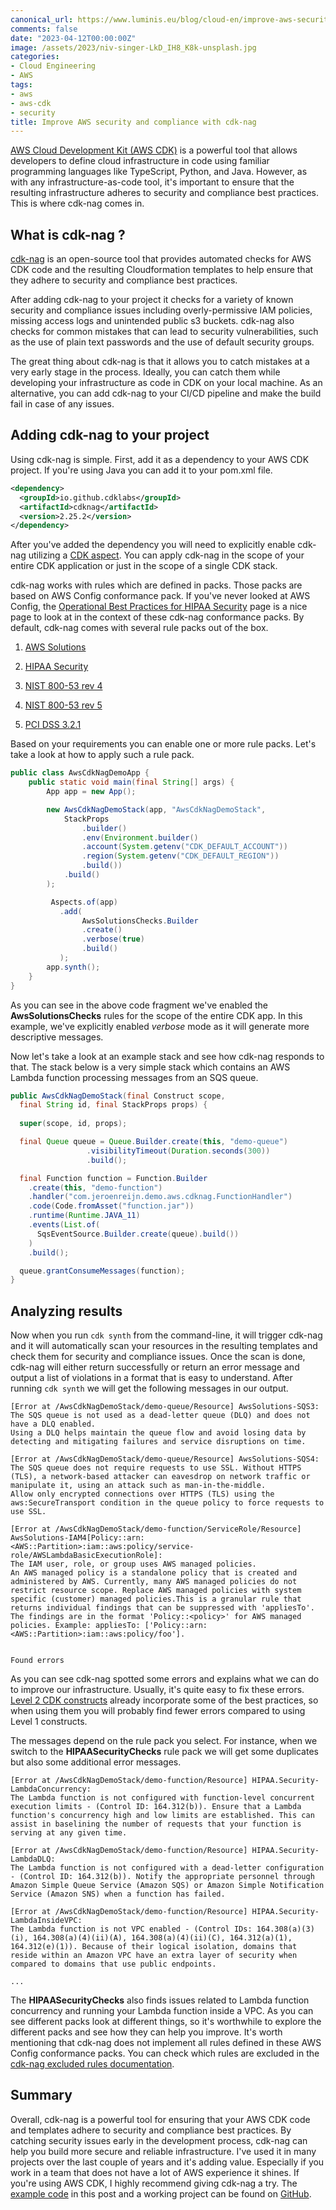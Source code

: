 ```yaml
---
canonical_url: https://www.luminis.eu/blog/cloud-en/improve-aws-security-and-compliance-with-cdk-nag/
comments: false
date: "2023-04-12T00:00:00Z"
image: /assets/2023/niv-singer-LkD_IH8_K8k-unsplash.jpg
categories:
- Cloud Engineering
- AWS
tags:
- aws
- aws-cdk
- security
title: Improve AWS security and compliance with cdk-nag
---
```


[AWS Cloud Development Kit (AWS CDK)](https://aws.amazon.com/cdk/) is a powerful tool that allows developers to define cloud infrastructure in code using familiar programming languages like TypeScript, Python, and Java. However, as with any infrastructure-as-code tool, it's important to ensure that the resulting infrastructure adheres to security and compliance best practices. This is where cdk-nag comes in.

## What is cdk-nag ?

[cdk-nag](https://github.com/cdklabs/cdk-nag) is an open-source tool that provides automated checks for AWS CDK code and the resulting Cloudformation templates to help ensure that they adhere to security and compliance best practices.

After adding cdk-nag to your project it checks for a variety of known security and compliance issues including overly-permissive IAM policies, missing access logs and unintended public s3 buckets. cdk-nag also checks for common mistakes that can lead to security vulnerabilities, such as the use of plain text passwords and the use of default security groups.

The great thing about cdk-nag is that it allows you to catch mistakes at a very early stage in the process. Ideally, you can catch them while developing your infrastructure as code in CDK on your local machine. As an alternative, you can add cdk-nag to your CI/CD pipeline and make the build fail in case of any issues.

## Adding cdk-nag to your project

Using cdk-nag is simple. First, add it as a dependency to your AWS CDK project. If you're using Java you can add it to your pom.xml file.

```xml
<dependency>
  <groupId>io.github.cdklabs</groupId>
  <artifactId>cdknag</artifactId>
  <version>2.25.2</version>
</dependency>
```

After you've added the dependency you will need to explicitly enable cdk-nag utilizing a [CDK aspect](https://docs.aws.amazon.com/cdk/v2/guide/aspects.html). You can apply cdk-nag in the scope of your entire CDK application or just in the scope of a single CDK stack.

cdk-nag works with rules which are defined in packs. Those packs are based on AWS Config conformance pack. If you've never looked at AWS Config, the [Operational Best Practices for HIPAA Security](https://docs.aws.amazon.com/config/latest/developerguide/operational-best-practices-for-hipaa_security.html) page is a nice page to look at in the context of these cdk-nag conformance packs. By default, cdk-nag comes with several rule packs out of the box.

1. [AWS Solutions](https://github.com/cdklabs/cdk-nag/blob/main/RULES.md#awssolutions)
    
2. [HIPAA Security](https://github.com/cdklabs/cdk-nag/blob/main/RULES.md#hipaa-security)
    
3. [NIST 800-53 rev 4](https://github.com/cdklabs/cdk-nag/blob/main/RULES.md#nist-800-53-rev-4)
    
4. [NIST 800-53 rev 5](https://github.com/cdklabs/cdk-nag/blob/main/RULES.md#nist-800-53-rev-5)
    
5. [PCI DSS 3.2.1](https://github.com/cdklabs/cdk-nag/blob/main/RULES.md#pci-dss-321)
    

Based on your requirements you can enable one or more rule packs. Let's take a look at how to apply such a rule pack.

```java
public class AwsCdkNagDemoApp {
    public static void main(final String[] args) {
        App app = new App();

        new AwsCdkNagDemoStack(app, "AwsCdkNagDemoStack", 
            StackProps
                .builder()
                .env(Environment.builder()
                .account(System.getenv("CDK_DEFAULT_ACCOUNT"))
                .region(System.getenv("CDK_DEFAULT_REGION"))
                .build())
            .build()
        );

         Aspects.of(app)
           .add(
                AwsSolutionsChecks.Builder
                .create()
                .verbose(true)
                .build()
           );
        app.synth();
    }
}
```

As you can see in the above code fragment we've enabled the **AwsSolutionsChecks** rules for the scope of the entire CDK app. In this example, we've explicitly enabled *verbose* mode as it will generate more descriptive messages.

Now let's take a look at an example stack and see how cdk-nag responds to that. The stack below is a very simple stack which contains an AWS Lambda function processing messages from an SQS queue.

```java
public AwsCdkNagDemoStack(final Construct scope, 
  final String id, final StackProps props) {
      
  super(scope, id, props);

  final Queue queue = Queue.Builder.create(this, "demo-queue")
                 .visibilityTimeout(Duration.seconds(300))
                 .build();

  final Function function = Function.Builder
    .create(this, "demo-function")
    .handler("com.jeroenreijn.demo.aws.cdknag.FunctionHandler")
    .code(Code.fromAsset("function.jar"))
    .runtime(Runtime.JAVA_11)
    .events(List.of(
      SqsEventSource.Builder.create(queue).build())
    )
    .build();

  queue.grantConsumeMessages(function);
}
```

## Analyzing results

Now when you run `cdk synth` from the command-line, it will trigger cdk-nag and it will automatically scan your resources in the resulting templates and check them for security and compliance issues. Once the scan is done, cdk-nag will either return successfully or return an error message and output a list of violations in a format that is easy to understand. After running `cdk synth` we will get the following messages in our output.

```plaintext
[Error at /AwsCdkNagDemoStack/demo-queue/Resource] AwsSolutions-SQS3: 
The SQS queue is not used as a dead-letter queue (DLQ) and does not have a DLQ enabled. 
Using a DLQ helps maintain the queue flow and avoid losing data by detecting and mitigating failures and service disruptions on time.

[Error at /AwsCdkNagDemoStack/demo-queue/Resource] AwsSolutions-SQS4: 
The SQS queue does not require requests to use SSL. Without HTTPS (TLS), a network-based attacker can eavesdrop on network traffic or manipulate it, using an attack such as man-in-the-middle. 
Allow only encrypted connections over HTTPS (TLS) using the aws:SecureTransport condition in the queue policy to force requests to use SSL.

[Error at /AwsCdkNagDemoStack/demo-function/ServiceRole/Resource] AwsSolutions-IAM4[Policy::arn:<AWS::Partition>:iam::aws:policy/service-role/AWSLambdaBasicExecutionRole]: 
The IAM user, role, or group uses AWS managed policies. 
An AWS managed policy is a standalone policy that is created and administered by AWS. Currently, many AWS managed policies do not restrict resource scope. Replace AWS managed policies with system specific (customer) managed policies.This is a granular rule that returns individual findings that can be suppressed with 'appliesTo'. 
The findings are in the format 'Policy::<policy>' for AWS managed policies. Example: appliesTo: ['Policy::arn:<AWS::Partition>:iam::aws:policy/foo'].


Found errors
```

As you can see cdk-nag spotted some errors and explains what we can do to improve our infrastructure. Usually, it's quite easy to fix these errors. [Level 2 CDK constructs](https://aws.amazon.com/blogs/devops/leverage-l2-constructs-to-reduce-the-complexity-of-your-aws-cdk-application/) already incorporate some of the best practices, so when using them you will probably find fewer errors compared to using Level 1 constructs.

The messages depend on the rule pack you select. For instance, when we switch to the **HIPAASecurityChecks** rule pack we will get some duplicates but also some additional error messages.

```plaintext
[Error at /AwsCdkNagDemoStack/demo-function/Resource] HIPAA.Security-LambdaConcurrency: 
The Lambda function is not configured with function-level concurrent execution limits - (Control ID: 164.312(b)). Ensure that a Lambda function's concurrency high and low limits are established. This can assist in baselining the number of requests that your function is serving at any given time.

[Error at /AwsCdkNagDemoStack/demo-function/Resource] HIPAA.Security-LambdaDLQ: 
The Lambda function is not configured with a dead-letter configuration - (Control ID: 164.312(b)). Notify the appropriate personnel through Amazon Simple Queue Service (Amazon SQS) or Amazon Simple Notification Service (Amazon SNS) when a function has failed.

[Error at /AwsCdkNagDemoStack/demo-function/Resource] HIPAA.Security-LambdaInsideVPC: 
The Lambda function is not VPC enabled - (Control IDs: 164.308(a)(3)(i), 164.308(a)(4)(ii)(A), 164.308(a)(4)(ii)(C), 164.312(a)(1), 164.312(e)(1)). Because of their logical isolation, domains that reside within an Amazon VPC have an extra layer of security when compared to domains that use public endpoints.

...
```

The **HIPAASecurityChecks** also finds issues related to Lambda function concurrency and running your Lambda function inside a VPC. As you can see different packs look at different things, so it's worthwhile to explore the different packs and see how they can help you improve. It's worth mentioning that cdk-nag does not implement all rules defined in these AWS Config conformance packs. You can check which rules are excluded in the [cdk-nag excluded rules documentation](https://github.com/cdklabs/cdk-nag/blob/main/RULES.md#excluded-rules).

## Summary

Overall, cdk-nag is a powerful tool for ensuring that your AWS CDK code and templates adhere to security and compliance best practices. By catching security issues early in the development process, cdk-nag can help you build more secure and reliable infrastructure. I've used it in many projects over the last couple of years and it's adding value. Especially if you work in a team that does not have a lot of AWS experience it shines. If you're using AWS CDK, I highly recommend giving cdk-nag a try. The [example code](https://github.com/jreijn/demos-aws-cdk/tree/develop/aws-cdk-cdk-nag) in this post and a working project can be found on [GitHub](https://github.com/jreijn/demos-aws-cdk/tree/develop/aws-cdk-cdk-nag).